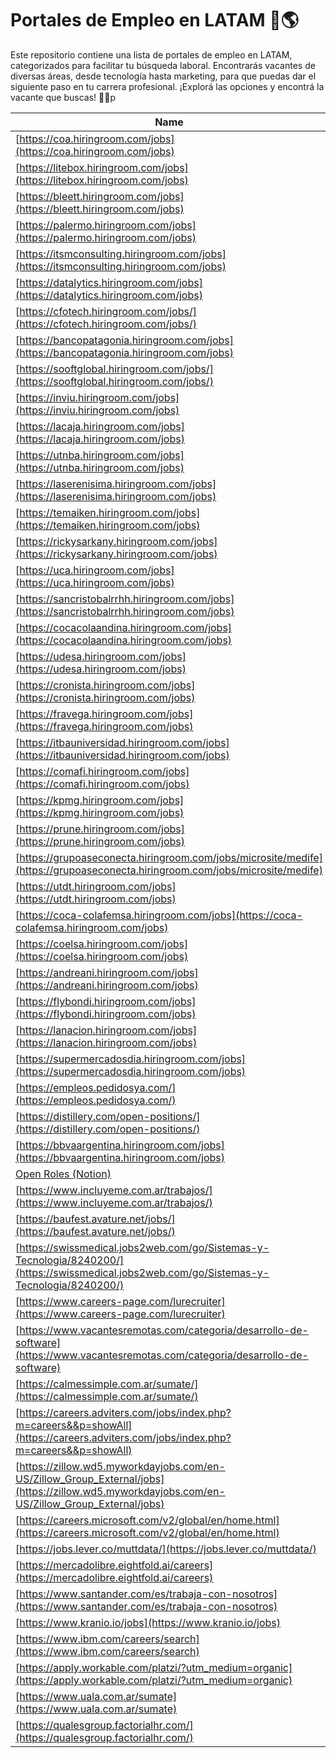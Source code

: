 # Portales de Empleo en LATAM 📑🌎

Este repositorio contiene una lista de portales de empleo en LATAM, categorizados para facilitar tu búsqueda laboral. Encontrarás vacantes de diversas áreas, desde tecnología hasta marketing, para que puedas dar el siguiente paso en tu carrera profesional. ¡Explorá las opciones y encontrá la vacante que buscas! 💼🚀p


| Name                                                                                       | Type                                               |
|--------------------------------------------------------------------------------------------|----------------------------------------------------|
| [https://coa.hiringroom.com/jobs](https://coa.hiringroom.com/jobs)                         | Data,Tech                                          |
| [https://litebox.hiringroom.com/jobs](https://litebox.hiringroom.com/jobs)                 | Diseño,Tech,Data                                   |
| [https://bleett.hiringroom.com/jobs](https://bleett.hiringroom.com/jobs)                   | Data,Tech,Diseño,Marketing                         |
| [https://palermo.hiringroom.com/jobs](https://palermo.hiringroom.com/jobs)                 | Educación,Comercial,Oficios,Tech,Legales,Data      |
| [https://itsmconsulting.hiringroom.com/jobs](https://itsmconsulting.hiringroom.com/jobs)   | Data,Tech,Diseño,Legales,Marketing,Comercial       |
| [https://datalytics.hiringroom.com/jobs](https://datalytics.hiringroom.com/jobs)           | Data                                               |
| [https://cfotech.hiringroom.com/jobs/](https://cfotech.hiringroom.com/jobs/)               | Data,Tech,Comercial                                |
| [https://bancopatagonia.hiringroom.com/jobs](https://bancopatagonia.hiringroom.com/jobs)   | Bancario,Tech,Data,Comercial,Marketing,Legales     |
| [https://sooftglobal.hiringroom.com/jobs/](https://sooftglobal.hiringroom.com/jobs/)       |                                                    |
| [https://inviu.hiringroom.com/jobs](https://inviu.hiringroom.com/jobs)                     |                                                    |
| [https://lacaja.hiringroom.com/jobs](https://lacaja.hiringroom.com/jobs)                   |                                                    |
| [https://utnba.hiringroom.com/jobs](https://utnba.hiringroom.com/jobs)                     | Educación                                          |
| [https://laserenisima.hiringroom.com/jobs](https://laserenisima.hiringroom.com/jobs)       |                                                    |
| [https://temaiken.hiringroom.com/jobs](https://temaiken.hiringroom.com/jobs)               |                                                    |
| [https://rickysarkany.hiringroom.com/jobs](https://rickysarkany.hiringroom.com/jobs)       |                                                    |
| [https://uca.hiringroom.com/jobs](https://uca.hiringroom.com/jobs)                         | Educación,Tech,Marketing,Data,People,Comercial     |
| [https://sancristobalrrhh.hiringroom.com/jobs](https://sancristobalrrhh.hiringroom.com/jobs)|                                                    |
| [https://cocacolaandina.hiringroom.com/jobs](https://cocacolaandina.hiringroom.com/jobs)   |                                                    |
| [https://udesa.hiringroom.com/jobs](https://udesa.hiringroom.com/jobs)                     | Educación                                          |
| [https://cronista.hiringroom.com/jobs](https://cronista.hiringroom.com/jobs)               |                                                    |
| [https://fravega.hiringroom.com/jobs](https://fravega.hiringroom.com/jobs)                 |                                                    |
| [https://itbauniversidad.hiringroom.com/jobs](https://itbauniversidad.hiringroom.com/jobs) | Educación,People,Marketing,Tech,Data,Comercial     |
| [https://comafi.hiringroom.com/jobs](https://comafi.hiringroom.com/jobs)                   |                                                    |
| [https://kpmg.hiringroom.com/jobs](https://kpmg.hiringroom.com/jobs)                       |                                                    |
| [https://prune.hiringroom.com/jobs](https://prune.hiringroom.com/jobs)                     |                                                    |
| [https://grupoaseconecta.hiringroom.com/jobs/microsite/medife](https://grupoaseconecta.hiringroom.com/jobs/microsite/medife) |                                                    |
| [https://utdt.hiringroom.com/jobs](https://utdt.hiringroom.com/jobs)                       | Educación,Tech,Comercial,Marketing,Legales         |
| [https://coca-colafemsa.hiringroom.com/jobs](https://coca-colafemsa.hiringroom.com/jobs)   |                                                    |
| [https://coelsa.hiringroom.com/jobs](https://coelsa.hiringroom.com/jobs)                   |                                                    |
| [https://andreani.hiringroom.com/jobs](https://andreani.hiringroom.com/jobs)               |                                                    |
| [https://flybondi.hiringroom.com/jobs](https://flybondi.hiringroom.com/jobs)               |                                                    |
| [https://lanacion.hiringroom.com/jobs](https://lanacion.hiringroom.com/jobs)               |                                                    |
| [https://supermercadosdia.hiringroom.com/jobs](https://supermercadosdia.hiringroom.com/jobs)| Supermercado                                       |
| [https://empleos.pedidosya.com/](https://empleos.pedidosya.com/)                           | Tech,Data,Supermercado,People,Comercial,Marketing  |
| [https://distillery.com/open-positions/](https://distillery.com/open-positions/)           | Data,Tech,Comercial                                |
| [https://bbvaargentina.hiringroom.com/jobs](https://bbvaargentina.hiringroom.com/jobs)     | Tech,Bancario,Data,Comercial                       |
| [Open Roles (Notion)](https://www.notion.so/f5e1d379ab084320bf94bfb1ecffc20e?pvs=21)       | Data,Tech,Comercial,Legales,Diseño                 |
| [https://www.incluyeme.com.ar/trabajos/](https://www.incluyeme.com.ar/trabajos/)           | Tech,Comercial,Salud,Data,Legales,People           |
| [https://baufest.avature.net/jobs/](https://baufest.avature.net/jobs/)                     | Tech,Data,Comercial                                |
| [https://swissmedical.jobs2web.com/go/Sistemas-y-Tecnologia/8240200/](https://swissmedical.jobs2web.com/go/Sistemas-y-Tecnologia/8240200/) | Tech,Data,Salud,Diseño              |
| [https://www.careers-page.com/lurecruiter](https://www.careers-page.com/lurecruiter)       | Tech,Data                                          |
| [https://www.vacantesremotas.com/categoria/desarrollo-de-software](https://www.vacantesremotas.com/categoria/desarrollo-de-software) | Tech,Data,Diseño,Marketing,Multimedia,Educación |
| [https://calmessimple.com.ar/sumate/](https://calmessimple.com.ar/sumate/)                 |                                                    |
| [https://careers.adviters.com/jobs/index.php?m=careers&&p=showAll](https://careers.adviters.com/jobs/index.php?m=careers&&p=showAll) | Tech,Data,Diseño,People       |
| [https://zillow.wd5.myworkdayjobs.com/en-US/Zillow_Group_External/jobs](https://zillow.wd5.myworkdayjobs.com/en-US/Zillow_Group_External/jobs) | Data,Tech,Comercial,Marketing                     |
| [https://careers.microsoft.com/v2/global/en/home.html](https://careers.microsoft.com/v2/global/en/home.html) | Data,Tech,Comercial,People,Multimedia,Marketing,Gaming,Legales,Diseño |
| [https://jobs.lever.co/muttdata/](https://jobs.lever.co/muttdata/)                         | Data,People,Comercial                              |
| [https://mercadolibre.eightfold.ai/careers](https://mercadolibre.eightfold.ai/careers)     | Data,Tech,People,Comercial,Marketing,Legales,Diseño,Bancario |
| [https://www.santander.com/es/trabaja-con-nosotros](https://www.santander.com/es/trabaja-con-nosotros) | Bancario,Tech,Data,Comercial,Marketing,Legales |
| [https://www.kranio.io/jobs](https://www.kranio.io/jobs)                                   | Tech,Data,Comercial                                |
| [https://www.ibm.com/careers/search](https://www.ibm.com/careers/search)                   | Data,Tech,People,Comercial,Marketing,Diseño        |
| [https://apply.workable.com/platzi/?utm_medium=organic](https://apply.workable.com/platzi/?utm_medium=organic) | Data,Tech,Educación,Marketing,Comercial          |
| [https://www.uala.com.ar/sumate](https://www.uala.com.ar/sumate)                           | Data,Tech,Legales,Bancario,Comercial,Marketing     |
| [https://qualesgroup.factorialhr.com/](https://qualesgroup.factorialhr.com/)               |                                                    |
